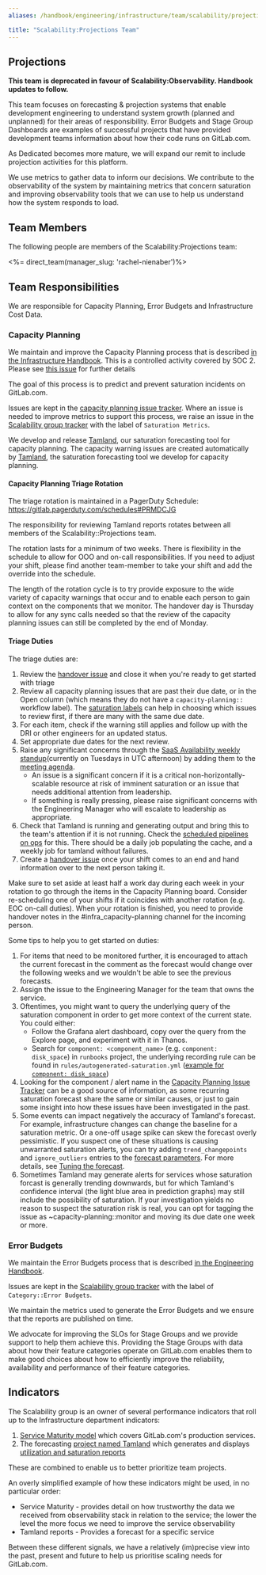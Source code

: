 ```yaml
---
aliases: /handbook/engineering/infrastructure/team/scalability/projections.html

title: "Scalability:Projections Team"
---
```





## Projections

**This team is deprecated in favour of Scalability:Observability. Handbook updates to follow.**

This team focuses on forecasting & projection systems that enable development engineering to understand
system growth (planned and unplanned) for their areas of responsibility. Error Budgets and Stage Group Dashboards
are examples of successful projects that have provided development teams information about how their code runs on GitLab.com.

As Dedicated becomes more mature, we will expand our remit to include projection activities for this platform. 

We use metrics to gather data to inform our decisions. We contribute to the observability of the system by maintaining
metrics that concern saturation and improving observability tools that we can use to help us understand how the system
responds to load.

## Team Members

The following people are members of the Scalability:Projections team:

<%= direct_team(manager_slug: 'rachel-nienaber')%>

## Team Responsibilities

We are responsible for Capacity Planning, Error Budgets and Infrastructure Cost Data.

### Capacity Planning

We maintain and improve the Capacity Planning process that is described [in the Infrastructure Handbook](https://about.gitlab.com/handbook/engineering/infrastructure/capacity-planning/). This is a controlled activity covered by SOC 2. Please see [this issue](https://gitlab.com/gitlab-com/gl-security/security-assurance/security-compliance-commercial-and-dedicated/sec-compliance/observation-management/-/issues/604) for further details

The goal of this process is to predict and prevent saturation incidents on GitLab.com.

Issues are kept in the [capacity planning issue tracker](https://gitlab.com/gitlab-com/gl-infra/capacity-planning/-/issues). Where an issue is needed to improve metrics to support this process, we raise an issue in the [Scalability group tracker](https://gitlab.com/gitlab-com/gl-infra/scalability/-/issues) with the label of `Saturation Metrics`.

We develop and release [Tamland](tamland.html), our saturation forecasting tool for capacity planning. The capacity warning issues are created automatically by [Tamland](tamland.html), the saturation forecasting tool we develop for capacity planning.

#### Capacity Planning Triage Rotation

The triage rotation is maintained in a PagerDuty Schedule: https://gitlab.pagerduty.com/schedules#PRMDCJG

The responsibility for reviewing Tamland reports rotates between all members of the Scalability::Projections team. 

The rotation lasts for a minimum of two weeks. There is flexibility in the schedule to allow for OOO and on-call 
responsibilities. If you need to adjust your shift, please find another team-member to take your shift and add the override into the schedule. 

The length of the rotation cycle is to try provide exposure to the wide variety of capacity warnings that occur and to enable each person to gain context on the components that we monitor. 
The handover day is Thursday to allow for any sync calls needed so that the review of the capacity planning issues can still be completed by the end of Monday. 

#### Triage Duties

The triage duties are:
1. Review the [handover issue](https://gitlab.com/gitlab-com/gl-infra/capacity-planning/-/issues/?sort=created_date&state=opened&label_name%5B%5D=Handover&first_page_size=20) and close it when you're ready to get started with triage
1. Review all capacity planning issues that are past their due date, or in the Open column (which means they do not have a `capacity-planning::` workflow label). The [saturation labels](/handbook/engineering/infrastructure/capacity-planning/#saturation-labels) can help in choosing which issues to review first, if there are many with the same due date.
1. For each item, check if the warning still applies and follow up with the DRI or other engineers for an updated status.
1. Set appropriate due dates for the next review.
1. Raise any significant concerns through the [SaaS Availability weekly standup](/handbook/engineering/#saas-availability-weekly-standup)(currently on Tuesdays in UTC afternoon) by adding them to the [meeting agenda](https://docs.google.com/document/d/1Zk3qgbn8iDyJRq0i5C5LPBgEopY6o1tpYEKfdNfA9Bg/edit#). 
   * An issue is a significant concern if it is a critical non-horizontally-scalable resource at risk of imminent saturation or an issue that needs additional attention from leadership.
   * If something is really pressing, please raise significant concerns with the Engineering Manager who will escalate to leadership as appropriate. 
1. Check that Tamland is running and generating output and bring this to the team's attention if it is not running. Check the [scheduled pipelines on ops](https://ops.gitlab.net/gitlab-com/gl-infra/tamland/-/pipelines?page=1&scope=all&source=schedule) for this. There should be a daily job populating the cache, and a weekly job for tamland without failures.
1. Create a [handover issue](https://gitlab.com/gitlab-com/gl-infra/capacity-planning/-/issues/new?issuable_template=Handover&issue[title]=Triage%20handover%20notes%20YYYY-MM-DD) once your shift comes to an end and hand information over to the next person taking it.

Make sure to set aside at least half a work day during each week in your rotation to go through the items in the Capacity Planning board.
Consider re-scheduling one of your shifts if it coincides with another rotation (e.g. EOC on-call duties).
When your rotation is finished, you need to provide handover notes in the #infra_capacity-planning channel for the incoming person.

Some tips to help you to get started on duties:
1. For items that need to be monitored further, it is encouraged to attach the current forecast in the comment as the forecast would change over the following weeks and we wouldn't be able to see the previous forecasts.
1. Assign the issue to the Engineering Manager for the team that owns the service. 
1. Oftentimes, you might want to query the underlying query of the saturation component in order to get more context of the current state. You could either:
   * Follow the Grafana alert dashboard, copy over the query from the Explore page, and experiment with it in Thanos.
   * Search for `component: <component_name>` (e.g. `component: disk_space`) in `runbooks` project, the underlying recording rule can be found in `rules/autogenerated-saturation.yml` ([example for `component: disk_space`](https://gitlab.com/gitlab-com/runbooks/-/blob/cf83fdff44a0d5828a5343d2242dbd49eefdaf08/rules/autogenerated-saturation.yml#L108))
1. Looking for the component / alert name in the [Capacity Planning Issue Tracker](https://gitlab.com/gitlab-com/gl-infra/capacity-planning/-/issues)
   can be a good source of information, as some recurring saturation forecast share the same or similar causes, or just to gain some insight into how
   these issues have been investigated in the past.
1. Some events can impact negatively the accuracy of Tamland's forecast. For example, infrastructure changes can change the baseline for a saturation metric.
   Or a one-off usage spike can skew the forecast overly pessimistic. If you suspect one of these situations is causing unwarranted saturation alerts,
   you can try adding `trend_changepoints` and `ignore_outliers` entries to the [forecast parameters](https://gitlab.com/gitlab-com/gl-infra/tamland/-/blob/main/forecast_params.yml).
   For more details, see [Tuning the forecast](https://gitlab.com/gitlab-com/gl-infra/tamland/-/blob/main/README.md#tuning-the-forecast).
1. Sometimes Tamland may generate alerts for services whose saturation forcast is generally trending downwards, but for which Tamland's confidence interval
   (the light blue area in prediction graphs) may still include the possibility of saturation. If your investigation yields no reason to suspect the saturation
   risk is real, you can opt for tagging the issue as ~capacity-planning::monitor and moving its due date one week or more.

### Error Budgets

We maintain the Error Budgets process that is described [in the Engineering Handbook](https://about.gitlab.com/handbook/engineering/error-budgets/).

Issues are kept in the [Scalability group tracker](https://gitlab.com/gitlab-com/gl-infra/scalability/-/issues) with
the label of `Category::Error Budgets`.

We maintain the metrics used to generate the Error Budgets and we ensure that the reports are published on time.

We advocate for improving the SLOs for Stage Groups and we provide support to help them achieve this. Providing the Stage Groups
with data about how their feature categories operate on GitLab.com enables them to make good choices about how to efficiently
improve the reliability, availability and performance of their feature categories.

## Indicators

The Scalability group is an owner of several performance indicators that roll up to the Infrastructure department indicators:

1. [Service Maturity model][service maturity model] which covers GitLab.com's production services.
1. The forecasting [project named Tamland][tamland] which generates and displays [utilization and saturation reports][tamland reports]

These are combined to enable us to better prioritize team projects.

An overly simplified example of how these indicators might be used, in no particular order:

* Service Maturity - provides detail on how trustworthy the data we received from observability stack in relation to the service; the lower the level the more focus we need to improve the service observability
* Tamland reports - Provides a forecast for a specific service

Between these different signals, we have a relatively (im)precise view into the past, present and future to help us prioritise scaling needs for GitLab.com.

[service maturity model]: /handbook/engineering/infrastructure/service-maturity-model/
[tamland]: https://gitlab.com/gitlab-com/gl-infra/tamland/
[tamland reports]: https://gitlab-com.gitlab.io/gl-infra/tamland/saturation.html
